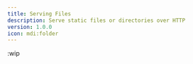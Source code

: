 ```yaml
---
title: Serving Files
description: Serve static files or directories over HTTP
version: 1.0.0
icon: mdi:folder
---
```


:wip